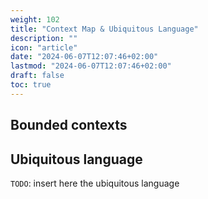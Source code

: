 ```yaml
---
weight: 102
title: "Context Map & Ubiquitous Language"
description: ""
icon: "article"
date: "2024-06-07T12:07:46+02:00"
lastmod: "2024-06-07T12:07:46+02:00"
draft: false
toc: true
---
```


## Bounded contexts

<!--
{{< figure src="/res/context-map.png" alt="Boh" >}}
-->

## Ubiquitous language

`TODO`: insert here the ubiquitous language